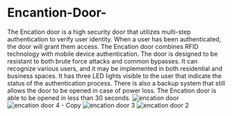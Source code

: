 # Encantion-Door-
The Encation door is a high security door that utilizes multi-step authentication to verify user identity. When a user has been authenticated, the door will grant them access. The Encation door combines RFID technology with mobile device authentication. The door is designed to be resistant to both brute force attacks and common bypasses. It can recognize various users, and it may be implemented in both residential and business spaces. It has three LED lights visible to the user that indicate the status of the authentication process. 
There is also a backup system that still allows the door to be opened in case of power loss. The Encation door is able to be opened in less than 30 seconds. 
![encation door](https://github.com/user-attachments/assets/d1148f47-9f3a-4100-ba05-3c78ec2919ad)
![encation door 4 - Copy](https://github.com/user-attachments/assets/f0331d1a-31fe-4a09-9524-85d061082e45)
![encation door 3](https://github.com/user-attachments/assets/3e659d1b-935a-425f-83b9-1c775011cb18)
![encation door 2](https://github.com/user-attachments/assets/9e38f5a2-d786-45c5-89fc-e4041b04fb64)



